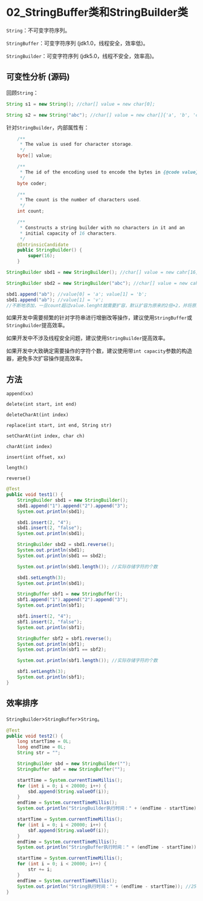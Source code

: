 # 02_StringBuffer类和StringBuilder类

`String`：不可变字符序列。

`StringBuffer`：可变字符序列 (jdk1.0，线程安全，效率低)。

`StringBuilder`：可变字符序列 (jdk5.0，线程不安全，效率高)。

## 可变性分析 (源码)

回顾`String`：

```java
String s1 = new String(); //char[] value = new char[0];

String s2 = new String("abc"); //char[] value = new char[]{'a', 'b', 'c'};
```

针对`StringBuilder`，内部属性有：

```java
    /**
     * The value is used for character storage.
     */
    byte[] value;

    /**
     * The id of the encoding used to encode the bytes in {@code value}.
     */
    byte coder;

    /**
     * The count is the number of characters used.
     */
    int count;
```

```java
    /**
     * Constructs a string builder with no characters in it and an
     * initial capacity of 16 characters.
     */
    @IntrinsicCandidate
    public StringBuilder() {
        super(16);
    }
```

```java
StringBuilder sbd1 = new StringBuilder(); //char[] value = new cahr[16];

StringBuilder sbd2 = new StringBuilder("abc"); //char[] value = new cahr[16 + "abc".length];

sbd1.append("ab"); //value[0] = 'a'; value[1] = 'b';
sbd1.append("ab"); //value[1] = 'v';
//不断地添加，一旦count超过value.lenght就需要扩容，默认扩容为原来的2倍+2，并将原来的内容复制到新的数组中。
```

如果开发中需要频繁的针对字符串进行增删改等操作，建议使用`StringBuffer`或`StringBuilder`提高效率。

如果开发中不涉及线程安全问题，建议使用`StringBuilder`提高效率。

如果开发中大致确定需要操作的字符个数，建议使用带`int capacity`参数的构造器，避免多次扩容操作提高效率。

## 方法

`append(xx)`

`delete(int start, int end)`

`deleteCharAt(int index)`

`replace(int start, int end, String str)`

`setCharAt(int index, char ch)`

`charAt(int index)`

`insert(int offset, xx)`

`length()`

`reverse()`

```java
@Test
public void test1() {
    StringBuilder sbd1 = new StringBuilder();
    sbd1.append("1").append("2").append("3");
    System.out.println(sbd1);

    sbd1.insert(2, "4");
    sbd1.insert(2, "false");
    System.out.println(sbd1);

    StringBuilder sbd2 = sbd1.reverse();
    System.out.println(sbd1);
    System.out.println(sbd1 == sbd2);

    System.out.println(sbd1.length()); //实际存储字符的个数

    sbd1.setLength(3);
    System.out.println(sbd1);

    StringBuffer sbf1 = new StringBuffer();
    sbf1.append("1").append("2").append("3");
    System.out.println(sbf1);

    sbf1.insert(2, "4");
    sbf1.insert(2, "false");
    System.out.println(sbf1);

    StringBuffer sbf2 = sbf1.reverse();
    System.out.println(sbf1);
    System.out.println(sbf1 == sbf2);

    System.out.println(sbf1.length()); //实际存储字符的个数

    sbf1.setLength(3);
    System.out.println(sbf1);
}
```

## 效率排序

`StringBuilder`>`StringBuffer`>`String`。

```java
@Test
public void test2() {
    long startTime = 0L;
    long endTime = 0L;
    String str = "";

    StringBuilder sbd = new StringBuilder("");
    StringBuffer sbf = new StringBuffer("");

    startTime = System.currentTimeMillis();
    for (int i = 0; i < 20000; i++) {
        sbd.append(String.valueOf(i));
    }
    endTime = System.currentTimeMillis();
    System.out.println("StringBuilder执行时间：" + (endTime - startTime)); //2

    startTime = System.currentTimeMillis();
    for (int i = 0; i < 20000; i++) {
        sbf.append(String.valueOf(i));
    }
    endTime = System.currentTimeMillis();
    System.out.println("StringBuffer执行时间：" + (endTime - startTime)); //4

    startTime = System.currentTimeMillis();
    for (int i = 0; i < 20000; i++) {
        str += i;
    }
    endTime = System.currentTimeMillis();
    System.out.println("String执行时间：" + (endTime - startTime)); //250
}
```

